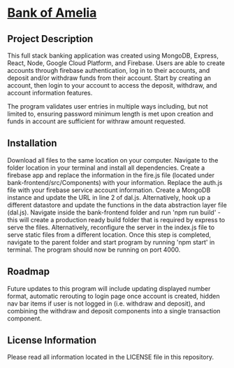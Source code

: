 # <a href="https://amelia-kabor-fullstackbank.herokuapp.com/">Bank of Amelia </a>

## Project Description

This full stack banking application was created using MongoDB, Express, React, Node, Google Cloud Platform, and Firebase. Users are able to create accounts through firebase authentication, log in to their accounts, and deposit and/or withdraw funds from their account. Start by creating an account, then login to your account to access the deposit, withdraw, and account information features.

The program validates user entries in multiple ways including, but not limited to, ensuring password minimum length is met upon creation and funds in account are sufficient for withraw amount requested.

## Installation

Download all files to the same location on your computer. Navigate to the folder location in your terminal and install all dependencies. Create a firebase app and replace the information in the fire.js file (located under bank-frontend/src/Components) with your information. Replace the auth.js file with your firebase service account information. Create a MongoDB instance and update the URL in line 2 of dal.js. Alternatively, hook up a different datastore and update the functions in the data abstraction layer file (dal.js). Navigate inside the bank-frontend folder and run 'npm run build' - this will create a production ready build folder that is required by express to serve the files. Alternatively, reconfigure the server in the index.js file to serve static files from a different location. Once this step is completed, navigate to the parent folder and start program by running 'npm start' in terminal. The program should now be running on port 4000.

## Roadmap

Future updates to this program will include updating displayed number format, automatic rerouting to login page once account is created, hidden nav bar items if user is not logged in (i.e. withdraw and deposit), and combining the withdraw and deposit components into a single transaction component.

## License Information

Please read all information located in the LICENSE file in this repository.
